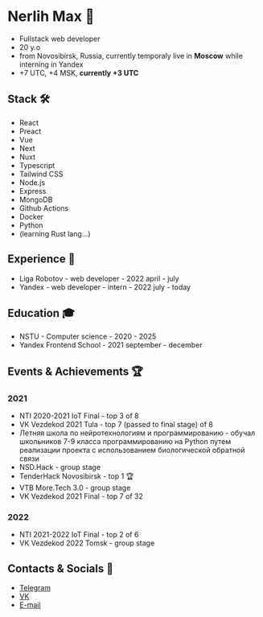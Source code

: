 # Nerlih Max 👋
- Fullstack web developer
- 20 y.o
- from Novosibirsk, Russia, currently temporaly live in **Moscow** while interning in Yandex
- +7 UTC, +4 MSK, **currently +3 UTC**

## Stack 🛠️
- React
- Preact
- Vue
- Next
- Nuxt
- Typescript
- Tailwind CSS
- Node.js
- Express
- MongoDB
- Github Actions
- Docker
- Python
- (learning Rust lang...)

## Experience 💼
- Liga Robotov - web developer - 2022 april - july
- Yandex - web developer - intern - 2022 july - today

## Education 🎓
- NSTU - Computer science - 2020 - 2025
- Yandex Frontend School - 2021 september - december

## Events & Achievements 🏆

### 2021
- NTI 2020-2021 IoT Final - top 3 of 8
- VK Vezdekod 2021 Tula - top 7 (passed to final stage) of 8
- Летняя школа по нейротехнологиям и программированию - обучал школьников 7-9 класса программированию на Python путем реализации проекта с использованием биологической обратной связи
- NSD.Hack - group stage
- TenderHack Novosibirsk - top 1 🏆
- VTB More.Tech 3.0 - group stage
- VK Vezdekod 2021 Final - top 7 of 32

### 2022
- NTI 2021-2022 IoT Final - top 2 of 6
- VK Vezdekod 2022 Tomsk - group stage

## Contacts & Socials 📮
- [Telegram](https://t.me/nerlihmax)
- [VK](https://vk.com/nerlihmax)
- [E-mail](mailto://nerlihmax@yandex.ru)
